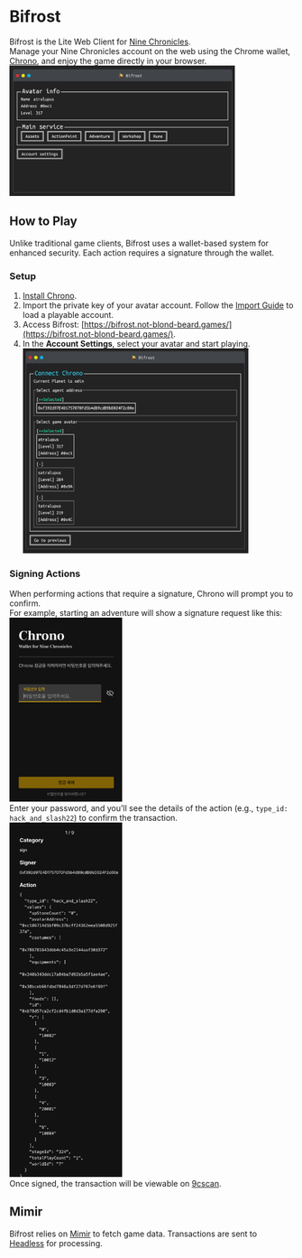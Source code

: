 # Bifrost

Bifrost is the Lite Web Client for [Nine Chronicles](https://nine-chronicles.com/).  
Manage your Nine Chronicles account on the web using the Chrome wallet, [Chrono](https://nine-chronicles.dev/guide/general/how-to-use-chrono), and enjoy the game directly in your browser.  
<img src="image.png" alt="Bifrost" width="400">

## How to Play

Unlike traditional game clients, Bifrost uses a wallet-based system for enhanced security. Each action requires a signature through the wallet.

### Setup

1. [Install Chrono](https://chromewebstore.google.com/detail/chrono-development-build/gcloogpfjklfhgfddenekamfjgbcklic).
2. Import the private key of your avatar account. Follow the [Import Guide](https://nine-chronicles.dev/guide/general/how-to-use-chrono#register-private-key) to load a playable account.
3. Access Bifrost: [https://bifrost.not-blond-beard.games/](https://bifrost.not-blond-beard.games/).
4. In the **Account Settings**, select your avatar and start playing.  
   <img src="images/image.png" alt="Connect Chrono" width="400">

### Signing Actions

When performing actions that require a signature, Chrono will prompt you to confirm.  
For example, starting an adventure will show a signature request like this:  
<img src="images/image-1.png" alt="Chrono sign" width="200">  
Enter your password, and you'll see the details of the action (e.g., `type_id: hack_and_slash22`) to confirm the transaction.  
<img src="images/image-2.png" alt="Chrono action" width="200">  
Once signed, the transaction will be viewable on [9cscan](https://9cscan.com/).

## Mimir

Bifrost relies on [Mimir](https://github.com/planetarium/mimir) to fetch game data. Transactions are sent to [Headless](https://github.com/planetarium/NineChronicles.Headless) for processing.

